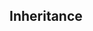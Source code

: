 <div id="title">

## Inheritance
</div>

<div id="body">

<include src="what/unit-inParent-asPanel.md" boilerplate />
<include src="overriding/unit-inParent-asPanel.md" boilerplate />
<include src="overloading/unit-inParent-asPanel.md" boilerplate />
<include src="interfaces/unit-inParent-asPanel.md" boilerplate />
<include src="abstractClasses/unit-inParent-asPanel.md" boilerplate />
<include src="substitutability/unit-inParent-asPanel.md" boilerplate />
<include src="dynamicAndStaticBinding/unit-inParent-asPanel.md" boilerplate />

</div>